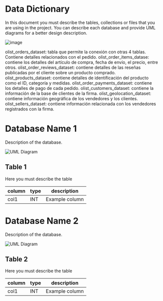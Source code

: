 # Data Dictionary

In this document you must describe the tables, collections or files that you are using in the project. You can describe each database and provide UML diagrams for a better design description.

![image](https://user-images.githubusercontent.com/99290509/204057899-2d0a83aa-4858-44bb-9e4b-f3f02ace49c7.png)


olist_orders_dataset: tabla que permite la conexión con otras 4 tablas. Contiene detalles relacionados con el pedido.
olist_order_items_datase: contiene los detalles del artículo de compra, fecha de envío, el precio, entre otros.
olist_order_reviews_dataset: contiene detalles de las reseñas publicadas por el cliente sobre un producto comprado.
olist_products_dataset: contiene detalles de identificación del producto como el ID, categoría y medidas.
olist_order_payments_dataset: contiene los detalles de pago de cada pedido.
olist_customers_dataset: contiene la información de la base de clientes de la firma.
olist_geolocation_dataset: contiene información geográfica de los vendedores y los clientes.
olist_sellers_dataset: contiene información relacionada con los vendedores registrados con la firma.

# Database Name 1

Description of the database.

![UML Diagram](/file/uml/database1)

## Table 1

Here you must describe the table

| column | type | description |
| --- | --- | --- |
| col1 | INT | Example column |

# Database Name 2

Description of the database.

![UML Diagram](/file/uml/database1)

## Table 2

Here you must describe the table

| column | type | description |
| --- | --- | --- |
| col1 | INT | Example column |

